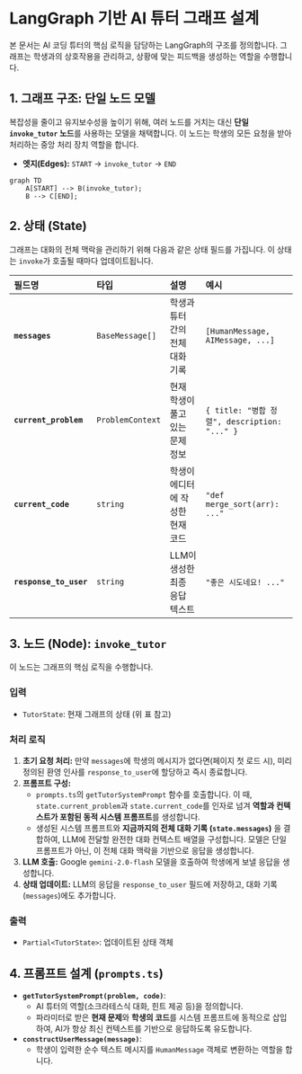 # LangGraph 기반 AI 튜터 그래프 설계

본 문서는 AI 코딩 튜터의 핵심 로직을 담당하는 LangGraph의 구조를 정의합니다. 그래프는 학생과의 상호작용을 관리하고, 상황에 맞는 피드백을 생성하는 역할을 수행합니다.

## 1. 그래프 구조: 단일 노드 모델

복잡성을 줄이고 유지보수성을 높이기 위해, 여러 노드를 거치는 대신 **단일 `invoke_tutor` 노드**를 사용하는 모델을 채택합니다. 이 노드는 학생의 모든 요청을 받아 처리하는 중앙 처리 장치 역할을 합니다.

-   **엣지(Edges):** `START` -> `invoke_tutor` -> `END`

```mermaid
graph TD
    A[START] --> B(invoke_tutor);
    B --> C[END];
```

## 2. 상태 (State)

그래프는 대화의 전체 맥락을 관리하기 위해 다음과 같은 상태 필드를 가집니다. 이 상태는 `invoke`가 호출될 때마다 업데이트됩니다.

| 필드명 | 타입 | 설명 | 예시 |
| :--- | :--- | :--- | :--- |
| **`messages`** | `BaseMessage[]` | 학생과 튜터 간의 전체 대화 기록 | `[HumanMessage, AIMessage, ...]` |
| **`current_problem`** | `ProblemContext` | 현재 학생이 풀고 있는 문제 정보 | `{ title: "병합 정렬", description: "..." }` |
| **`current_code`** | `string` | 학생이 에디터에 작성한 현재 코드 | `"def merge_sort(arr): ..."` |
| **`response_to_user`** | `string` | LLM이 생성한 최종 응답 텍스트 | `"좋은 시도네요! ..."` |

## 3. 노드 (Node): `invoke_tutor`

이 노드는 그래프의 핵심 로직을 수행합니다.

### 입력
-   `TutorState`: 현재 그래프의 상태 (위 표 참고)

### 처리 로직
1.  **초기 요청 처리:** 만약 `messages`에 학생의 메시지가 없다면(페이지 첫 로드 시), 미리 정의된 환영 인사를 `response_to_user`에 할당하고 즉시 종료합니다.
2.  **프롬프트 구성:**
    -   `prompts.ts`의 `getTutorSystemPrompt` 함수를 호출합니다. 이 때, `state.current_problem`과 `state.current_code`를 인자로 넘겨 **역할과 컨텍스트가 포함된 동적 시스템 프롬프트**를 생성합니다.
    -   생성된 시스템 프롬프트와 **지금까지의 전체 대화 기록 (`state.messages`)** 을 결합하여, LLM에 전달할 완전한 대화 컨텍스트 배열을 구성합니다. 모델은 단일 프롬프트가 아닌, 이 전체 대화 맥락을 기반으로 응답을 생성합니다.
3.  **LLM 호출:** Google `gemini-2.0-flash` 모델을 호출하여 학생에게 보낼 응답을 생성합니다.
4.  **상태 업데이트:** LLM의 응답을 `response_to_user` 필드에 저장하고, 대화 기록(`messages`)에도 추가합니다.

### 출력
-   `Partial<TutorState>`: 업데이트된 상태 객체

## 4. 프롬프트 설계 (`prompts.ts`)

-   **`getTutorSystemPrompt(problem, code)`**:
    -   AI 튜터의 역할(소크라테스식 대화, 힌트 제공 등)을 정의합니다.
    -   파라미터로 받은 **현재 문제**와 **학생의 코드**를 시스템 프롬프트에 동적으로 삽입하여, AI가 항상 최신 컨텍스트를 기반으로 응답하도록 유도합니다.
-   **`constructUserMessage(message)`**:
    -   학생이 입력한 순수 텍스트 메시지를 `HumanMessage` 객체로 변환하는 역할을 합니다.
